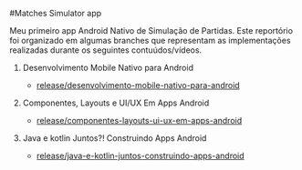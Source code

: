 #Matches Simulator app

Meu primeiro app Android Nativo de Simulação de Partidas. Este reportório foi organizado em algumas branches que representam as implementações realizadas durante os seguintes contuúdos/vídeos.

1. Desenvolvimento Mobile Nativo para Android
   - [release/desenvolvimento-mobile-nativo-para-android](https://github.com/Jonas-Edu/matches-simulator-app/tree/release/desenvolvimento-mobile-nativo-para-android)

2. Componentes, Layouts e UI/UX Em Apps Android
   - [release/componentes-layouts-ui-ux-em-apps-android](https://github.com/Jonas-Edu/matches-simulator-app/tree/release/componentes-layouts-ui-ux-em-apps-android)

3. Java e kotlin Juntos?! Construindo Apps Android
   - [release/java-e-kotlin-juntos-construindo-apps-android](https://github.com/Jonas-Edu/matches-simulator-app/tree/release/java-e-kotlin-juntos-construindo-apps-android)
   

